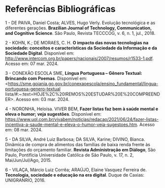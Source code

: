 # Referências Bibliográficas

1 - DE PAIVA, Daniel Costa; ALVES, Hugo Verly. Evolução tecnológica e as diferentes gerações. **Brazilian Journal of Technology, Communication, and Cognitive Science**. São Paulo, Revista TECCCOG, v. 6, n. 1, jul., 2018.

2 - KOHN, K.; DE MORAES, C. H. **O impacto das novas tecnologias na sociedade: conceitos e características da Sociedade da Informação e da Sociedade Digital**. Disponível em: <http://www.intercom.org.br/papers/nacionais/2007/resumos/r1533-1.pdf>. Acesso em: 07 mar. 2024.

3 - CONEXÃO ESCOLA SME, **Língua Portuguesa – Gênero Textual: Brincando com Poemas**. Disponível em: <https://sme.goiania.go.gov.br/conexaoescola/ensino_fundamental/lingua-portuguesa-genero-textual lista/#:~:text=HOJE%2C%20IREMOS%20ESTUDAR%20E%20COMPREENDER>. Acesso em: 03 mar. 2024.

4 - NORONHA, Heloísa. VIVER BEM, **Fazer listas faz bem à saúde mental e eleva o humor; veja sugestões**. Disponível em: https://www.uol.com.br/vivabem/noticias/redacao/2021/06/24/fazer-listas-incentiva-a-saude-mental-e-eleva-o-humor-veja-sugestoes.htm. Acesso em: 08 mar. 2024.

5 - DA SILVA, André Luiz Barbosa; DA SILVA, Karine; DIVINO, Bianca. Dinâmica de compra de alimentos das famílias de baixa renda frente às limitações do orçamento familiar. **Revista Administração em Diálogo**, São Paulo, Pontifícia Universidade Católica de São Paulo, v. 17, n. 2, Mai/Jun/Jul/Ago, 2015.

6 - VILAÇA, Márcio Luiz Corrêa; ARAÚJO, Elaine Vasquez Ferreira de. **Tecnologia, sociedade e educação na era digital**. Duque de Caxias: UNIGRANRIO, 2016.